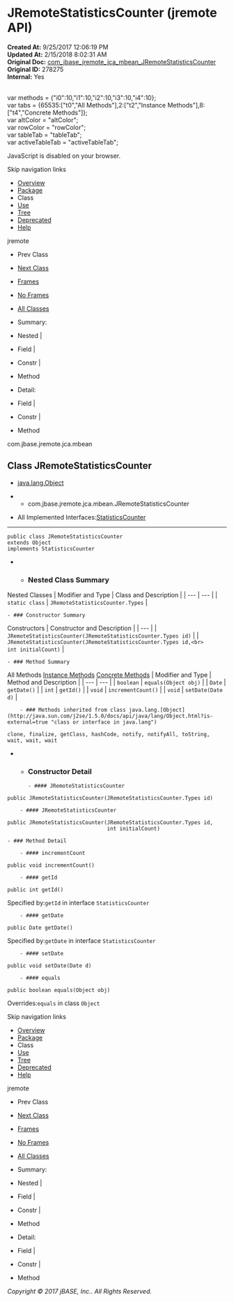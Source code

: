 # JRemoteStatisticsCounter (jremote   API)

**Created At:** 9/25/2017 12:06:19 PM  
**Updated At:** 2/15/2018 8:02:31 AM  
**Original Doc:** [com_jbase_jremote_jca_mbean_JRemoteStatisticsCounter](https://docs.jbase.com/39266-mbean/com_jbase_jremote_jca_mbean_JRemoteStatisticsCounter)  
**Original ID:** 278275  
**Internal:** Yes  

<!--<br>    try {<br>        if (location.href.indexOf('is-external=true') == -1) {<br>            parent.document.title="JRemoteStatisticsCounter (jremote   API)";<br>        }<br>    }<br>    catch(err) {<br>    }<br>//--><br>var methods = {"i0":10,"i1":10,"i2":10,"i3":10,"i4":10};<br>var tabs = {65535:["t0","All Methods"],2:["t2","Instance Methods"],8:["t4","Concrete Methods"]};<br>var altColor = "altColor";<br>var rowColor = "rowColor";<br>var tableTab = "tableTab";<br>var activeTableTab = "activeTableTab";
JavaScript is disabled on your browser.

Skip navigation links

- [Overview](../../../../../overview-summary.html)
- [Package](./../com.jbase.jremote.jca.mbean-%28jremote---api%29)
- Class
- [Use](./../class-use/uses-of-class-com.jbase.jremote.jca.mbean.jremotestatisticscounter-%28jremote---api%29)
- [Tree](./../com.jbase.jremote.jca.mbean-class-hierarchy-%28jremote---api%29)
- [Deprecated](../../../../../deprecated-list.html)
- [Help](../../../../../help-doc.html)


jremote <br>

- Prev Class
- [Next Class](./. "enum in com.jbase.jremote.jca.mbean")


- [Frames](./.)
- [No Frames](./.)


- [All Classes](../../../../../allclasses-noframe.html)


<!--<br>  allClassesLink = document.getElementById("allclasses\_navbar\_top");<br>  if(window==top) {<br>    allClassesLink.style.display = "block";<br>  }<br>  else {<br>    allClassesLink.style.display = "none";<br>  }<br>  //-->

- Summary:
- Nested |
- Field |
- Constr |
- Method


- Detail:
- Field |
- Constr |
- Method

com.jbase.jremote.jca.mbean

## Class JRemoteStatisticsCounter

- [java.lang.Object](http://java.sun.com/j2se/1.5.0/docs/api/java/lang/Object.html?is-external=true "class or interface in java.lang")
- - com.jbase.jremote.jca.mbean.JRemoteStatisticsCounter


- All Implemented Interfaces:[StatisticsCounter](./../../../io/inflow/statisticscounter-%28jremote---api%29 "interface in com.jbase.jremote.io.inflow")
* * *


```
public class JRemoteStatisticsCounter
extends Object
implements StatisticsCounter
```

- - ### Nested Class Summary


Nested Classes | Modifier and Type | Class and Description |
| --- | --- |
| `static class` | `JRemoteStatisticsCounter.Types`  |


    - ### Constructor Summary


Constructors | Constructor and Description |
| --- |
| `JRemoteStatisticsCounter(JRemoteStatisticsCounter.Types id)`  |
| `JRemoteStatisticsCounter(JRemoteStatisticsCounter.Types id,<br>                        int initialCount)`  |


    - ### Method Summary


All Methods [Instance Methods](javascript:show%282%29;) [Concrete Methods](javascript:show%288%29;) | Modifier and Type | Method and Description |
| --- | --- |
| `boolean` | `equals(Object obj)`  |
| `Date` | `getDate()`  |
| `int` | `getId()`  |
| `void` | `incrementCount()`  |
| `void` | `setDate(Date d)`  |


        - ### Methods inherited from class java.lang.[Object](http://java.sun.com/j2se/1.5.0/docs/api/java/lang/Object.html?is-external=true "class or interface in java.lang")
`clone, finalize, getClass, hashCode, notify, notifyAll, toString, wait, wait, wait`

- - ### Constructor Detail

        - #### JRemoteStatisticsCounter

```
public JRemoteStatisticsCounter(JRemoteStatisticsCounter.Types id)
```


        - #### JRemoteStatisticsCounter

```
public JRemoteStatisticsCounter(JRemoteStatisticsCounter.Types id,
                                int initialCount)
```


    - ### Method Detail

        - #### incrementCount

```
public void incrementCount()
```


        - #### getId

```
public int getId()
```
Specified by:`getId` in interface `StatisticsCounter`


        - #### getDate

```
public Date getDate()
```
Specified by:`getDate` in interface `StatisticsCounter`


        - #### setDate

```
public void setDate(Date d)
```


        - #### equals

```
public boolean equals(Object obj)
```
Overrides:`equals` in class `Object`

Skip navigation links

- [Overview](../../../../../overview-summary.html)
- [Package](./../com.jbase.jremote.jca.mbean-%28jremote---api%29)
- Class
- [Use](./../class-use/uses-of-class-com.jbase.jremote.jca.mbean.jremotestatisticscounter-%28jremote---api%29)
- [Tree](./../com.jbase.jremote.jca.mbean-class-hierarchy-%28jremote---api%29)
- [Deprecated](../../../../../deprecated-list.html)
- [Help](../../../../../help-doc.html)


jremote <br>

- Prev Class
- [Next Class](./. "enum in com.jbase.jremote.jca.mbean")


- [Frames](./.)
- [No Frames](./.)


- [All Classes](../../../../../allclasses-noframe.html)


<!--<br>  allClassesLink = document.getElementById("allclasses\_navbar\_bottom");<br>  if(window==top) {<br>    allClassesLink.style.display = "block";<br>  }<br>  else {<br>    allClassesLink.style.display = "none";<br>  }<br>  //-->

- Summary:
- Nested |
- Field |
- Constr |
- Method


- Detail:
- Field |
- Constr |
- Method

*Copyright © 2017 jBASE, Inc.. All Rights Reserved.*
